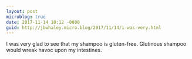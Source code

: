 ```yaml
---
layout: post
microblog: true
date: 2017-11-14 10:12 -0800
guid: http://jbwhaley.micro.blog/2017/11/14/i-was-very.html
---
```

I was very glad to see that my shampoo is gluten-free. Glutinous shampoo would wreak havoc upon my intestines.
